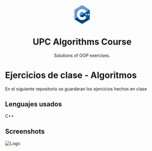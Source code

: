 
<br />
<div align="center">
  <a href="https://github.com/AbrahamAyquipa/AlgoritmosEjercicios">
    <img src="./logo.png" height = "60", width = "50">
  </a>

  <h1 align="center">UPC Algorithms Course</h1>

  <p align="center">
    Solutions of OOP exercises.
  </p>
</div>

# Ejercicios de clase - Algoritmos 

En el siguiente repositorio se guardaran los ejercicios hechos en clase

## Lenguajes usados

C++

## Screenshots

![Logo](https://images.unsplash.com/photo-1555066931-4365d14bab8c?ixlib=rb-1.2.1&ixid=MnwxMjA3fDB8MHxwaG90by1wYWdlfHx8fGVufDB8fHx8&auto=format&fit=crop&w=1170&q=80)
